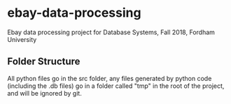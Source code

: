 # ebay-data-processing #

Ebay data processing project for Database Systems, Fall 2018, Fordham University

## Folder Structure ##
All python files go in the src folder, any files generated by python code (including
the .db files) go in a folder called "tmp" in the root of the project, and will be ignored by git.
